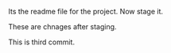 Its the readme file for the project. Now stage it.

These are chnages after staging.

This is third commit.

